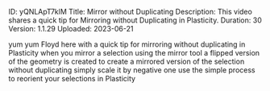 ID: yQNLApT7klM
Title: Mirror without Duplicating
Description: This video shares a quick tip for Mirroring without Duplicating in Plasticity.
Duration: 30
Version: 1.1.29
Uploaded: 2023-06-21

yum yum Floyd here with a quick tip for
mirroring without duplicating in
Plasticity when you mirror a selection
using the mirror tool a flipped version
of the geometry is created to create a
mirrored version of the selection
without duplicating simply scale it by
negative one use the simple process to
reorient your selections in Plasticity
